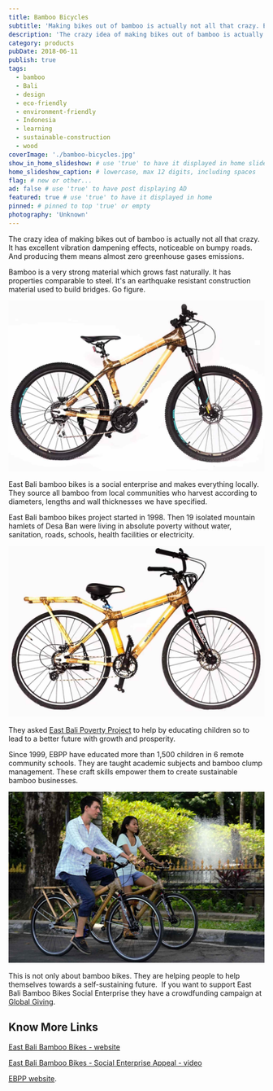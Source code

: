 ```yaml
---
title: Bamboo Bicycles
subtitle: 'Making bikes out of bamboo is actually not all that crazy. East Bali bamboo bikes manufacture them locally.'
description: 'The crazy idea of making bikes out of bamboo is actually not all that crazy. It has excellent vibration dampening effects, cool for bumpy roads.'
category: products
pubDate: 2018-06-11
publish: true
tags:
  - bamboo
  - Bali
  - design
  - eco-friendly
  - environment-friendly
  - Indonesia
  - learning
  - sustainable-construction
  - wood
coverImage: './bamboo-bicycles.jpg'
show_in_home_slideshow: # use 'true' to have it displayed in home slideshow
home_slideshow_caption: # lowercase, max 12 digits, including spaces
flag: # new or other...
ad: false # use 'true' to have post displaying AD
featured: true # use 'true' to have it displayed in home
pinned: # pinned to top 'true' or empty
photography: 'Unknown'
---
```


The crazy idea of making bikes out of bamboo is actually not all that crazy. It has excellent vibration dampening effects, noticeable on bumpy roads. And producing them means almost zero greenhouse gases emissions.

Bamboo is a very strong material which grows fast naturally. It has properties comparable to steel. It's an earthquake resistant construction material used to build bridges. Go figure.

![Mountain bamboo bike for women](./bamboo-bicycles-02.jpg)

East Bali bamboo bikes is a social enterprise and makes everything locally. They source all bamboo from local communities who harvest according to diameters, lengths and wall thicknesses we have specified.

East Bali bamboo bikes project started in 1998. Then 19 isolated mountain hamlets of Desa Ban were living in absolute poverty without water, sanitation, roads, schools, health facilities or electricity.

![City bamboo bike for women](./bamboo-bicycles-03.jpg)

They asked [East Bali Poverty Project](https://www.eastbalipovertyproject.org/) to help by educating children so to lead to a better future with growth and prosperity.

Since 1999, EBPP have educated more than 1,500 children in 6 remote community schools. They are taught academic subjects and bamboo clump management. These craft skills empower them to create sustainable bamboo businesses.

![East Bali bamboo City bikes](./bamboo-bicycles-04.jpg)

This is not only about bamboo bikes. They are helping people to help themselves towards a self-sustaining future. ​ If you want to support East Bali Bamboo Bikes Social Enterprise they have a crowdfunding campaign at [Global Giving](https://www.globalgiving.org/projects/bamboo-business-for-3000-east-bali-families/).

## Know More Links

[East Bali Bamboo Bikes - website](https://www.eastbalibamboobikes.com/)

[East Bali Bamboo Bikes - Social Enterprise Appeal - video](https://youtu.be/CbVUxduGZ3c)

[EBPP website](https://www.eastbalipovertyproject.org/).
